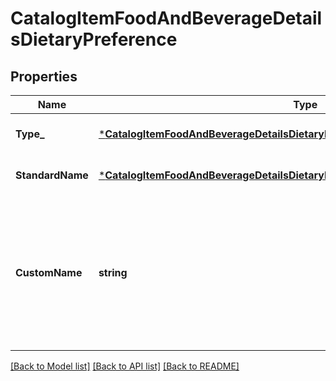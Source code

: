 # CatalogItemFoodAndBeverageDetailsDietaryPreference

## Properties
Name | Type | Description | Notes
------------ | ------------- | ------------- | -------------
**Type_** | [***CatalogItemFoodAndBeverageDetailsDietaryPreferenceType**](CatalogItemFoodAndBeverageDetailsDietaryPreferenceType.md) |  | [optional] [default to null]
**StandardName** | [***CatalogItemFoodAndBeverageDetailsDietaryPreferenceStandardDietaryPreference**](CatalogItemFoodAndBeverageDetailsDietaryPreferenceStandardDietaryPreference.md) |  | [optional] [default to null]
**CustomName** | **string** | The name of a user-defined custom dietary preference. This should be null if it&#x27;s a standard dietary preference. | [optional] [default to null]

[[Back to Model list]](../README.md#documentation-for-models) [[Back to API list]](../README.md#documentation-for-api-endpoints) [[Back to README]](../README.md)

